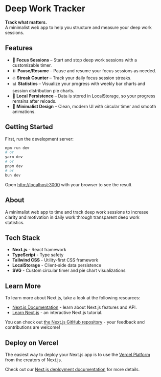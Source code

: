 # Deep Work Tracker

**Track what matters.**  
A minimalist web app to help you structure and measure your deep work sessions.

## Features

- 🎯 **Focus Sessions** – Start and stop deep work sessions with a customizable timer.
- ⏸️ **Pause/Resume** – Pause and resume your focus sessions as needed.
- 🔥 **Streak Counter** – Track your daily focus session streaks.
- 📊 **Statistics** – Visualize your progress with weekly bar charts and session distribution pie charts.
- 💾 **Local Persistence** – Data is stored in LocalStorage, so your progress remains after reloads.
- 🖤 **Minimalist Design** – Clean, modern UI with circular timer and smooth animations.

## Getting Started

First, run the development server:

```bash
npm run dev
# or
yarn dev
# or
pnpm dev
# or
bun dev
```

Open [http://localhost:3000](http://localhost:3000) with your browser to see the result.

## About

A minimalist web app to time and track deep work sessions to increase clarity and motivation in daily work through transparent deep work statistics.

## Tech Stack

- **Next.js** - React framework
- **TypeScript** - Type safety
- **Tailwind CSS** - Utility-first CSS framework
- **LocalStorage** - Client-side data persistence
- **SVG** - Custom circular timer and pie chart visualizations

## Learn More

To learn more about Next.js, take a look at the following resources:

- [Next.js Documentation](https://nextjs.org/docs) - learn about Next.js features and API.
- [Learn Next.js](https://nextjs.org/learn) - an interactive Next.js tutorial.

You can check out [the Next.js GitHub repository](https://github.com/vercel/next.js) - your feedback and contributions are welcome!

## Deploy on Vercel

The easiest way to deploy your Next.js app is to use the [Vercel Platform](https://vercel.com/new?utm_medium=default-template&filter=next.js&utm_source=create-next-app&utm_campaign=create-next-app-readme) from the creators of Next.js.

Check out our [Next.js deployment documentation](https://nextjs.org/docs/app/building-your-application/deploying) for more details.
